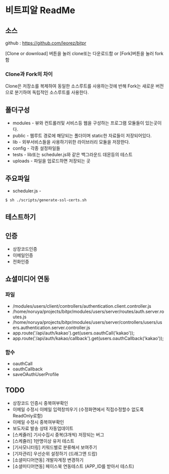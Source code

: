# 비트피알 ReadMe

## 소스
github : https://github.com/leorez/bitpr

[Clone or download] 버튼을 눌러 clone또는 다운로드함
or
[Fork]버튼을 눌러 fork함

### Clone과 Fork의 차이
Clone은 저장소를 복제하여 동일한 소스루트를 사용하는것에 반해
Fork는 새로운 버전으로 분기하여 독립적인 소스루트를 사용한다.

## 폴더구성

* modules - 뷰와 컨트롤러및 서비스등 웹을 구성하는 프로그램 모듈들이 있는곳이다.
* public - 웹루트 경로에 해당되는 폴더이며 static한 자료들이 저장되어있다.
* lib - 외부서비스들을 사용하기위한 라이브러리 모듈을 저장한다.
* config - 각종 설정파일들
* tests - lib또는 scheduler.js와 같은 백그라운드 데몬등의 테스트
* uploads - 파일을 업로드하면 저장되는 곳

## 주요파일

* scheduler.js -
```bash
$ sh ./scripts/generate-ssl-certs.sh
```

## 테스트하기


## 인증
* 상장코드인증
* 이메일인증
* 전화인증

## 쇼셜미디어 연동
### 파일
* /modules/users/client/controllers/authentication.client.controller.js
* /home/noruya/projects/bitpr/modules/users/server/routes/auth.server.routes.js
* /home/noruya/projects/bitpr/modules/users/server/controllers/users/users.authentication.server.controller.js
* app.route('/api/auth/kakao').get(users.oauthCall('kakao'));
* app.route('/api/auth/kakao/callback').get(users.oauthCallback('kakao'));

### 함수
* oauthCall
* oauthCallback
* saveOAuthUserProfile


## TODO
* 상장코드 인증시 중복여부확인
* 이메일 수정시 이메일 입력창띄우기 (수정화면에서 직접수정할수 없도록 ReadOnly로함)
* 이메일 수정시 중복여부확인
* 보도자료 발송 상태 자동업데이트
* [스케쥴러] 기사수집시 중복(3개씩) 저장되는 버그
* [스케쥴러] 1만명이상 유저 테스트
* [기사모니터링] 키워드별로 분류해서 보여주기
* [기자관리] 우선순위 설정하기 (드래그앤 드랍)
* [소셜미디어연동] 개발자계정 변경하기
* [소셜미디어연동] 페이스북 연동테스트 (APP_ID를 받아서 테스트)


